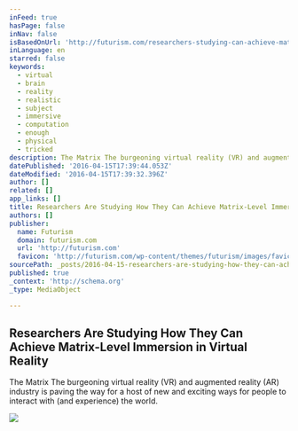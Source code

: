 ```yaml
---
inFeed: true
hasPage: false
inNav: false
isBasedOnUrl: 'http://futurism.com/researchers-studying-can-achieve-matrix-level-immersion-virtual-reality/'
inLanguage: en
starred: false
keywords:
  - virtual
  - brain
  - reality
  - realistic
  - subject
  - immersive
  - computation
  - enough
  - physical
  - tricked
description: The Matrix The burgeoning virtual reality (VR) and augmented reality (AR) industry is paving the way for a host of new and exciting ways for people to interact with (and experience) the world.
datePublished: '2016-04-15T17:39:44.053Z'
dateModified: '2016-04-15T17:39:32.396Z'
author: []
related: []
app_links: []
title: Researchers Are Studying How They Can Achieve Matrix-Level Immersion in Virtual Reality
authors: []
publisher:
  name: Futurism
  domain: futurism.com
  url: 'http://futurism.com'
  favicon: 'http://futurism.com/wp-content/themes/futurism/images/favicon.png?v=3434'
sourcePath: _posts/2016-04-15-researchers-are-studying-how-they-can-achieve-matrix-level-i.md
published: true
_context: 'http://schema.org'
_type: MediaObject

---
```

<article style=""><h1>Researchers Are Studying How They Can Achieve Matrix-Level Immersion in Virtual Reality</h1><p>The Matrix The burgeoning virtual reality (VR) and augmented reality (AR) industry is paving the way for a host of new and exciting ways for people to interact with (and experience) the world.</p><img src="https://s3-us-west-2.amazonaws.com/the-grid-img/p/0965f96d0ee300ab1d4d851f177e2dced5b7f95e.jpg" /></article>
